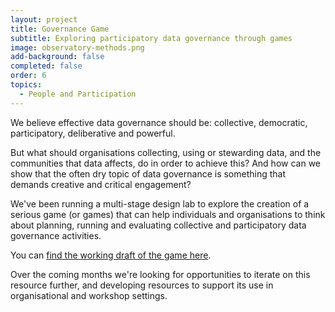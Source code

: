 ```yaml
---
layout: project
title: Governance Game
subtitle: Exploring participatory data governance through games
image: observatory-methods.png
add-background: false
completed: false
order: 6
topics:
  - People and Participation
---
```


We believe effective data governance should be: collective, democratic, participatory, deliberative and powerful. 

But what should organisations collecting, using or stewarding data, and the communities that data affects, do in order to achieve this? And how can we show that the often dry topic of data governance is something that demands creative and critical engagement? 

We've been running a multi-stage design lab to explore the creation of a serious game (or games) that can help individuals and organisations to think about planning, running and evaluating collective and participatory data governance activities. 

You can [find the working draft of the game here](/game).

Over the coming months we're looking for opportunities to iterate on this resource further, and developing resources to support its use in organisational and workshop settings. 